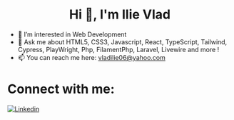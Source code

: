 <h1 align="center"> Hi 👋, I'm Ilie Vlad </h1>
 
- 🔭 I’m interested in Web Development
- 💬 Ask me about HTML5, CSS3, Javascript, React, TypeScript, Tailwind, Cypress, PlayWright, Php, FilamentPhp, Laravel, Livewire and more !
- 📫 You can reach me here: vladilie06@yahoo.com 

 # Connect with me:
  [![Linkedin](https://i.stack.imgur.com/gVE0j.png)](https://www.linkedin.com/in/vlad-ilie-8447a81ba/) 
